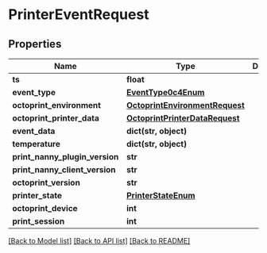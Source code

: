 # PrinterEventRequest


## Properties
Name | Type | Description | Notes
------------ | ------------- | ------------- | -------------
**ts** | **float** |  | [optional] 
**event_type** | [**EventType0c4Enum**](EventType0c4Enum.md) |  | 
**octoprint_environment** | [**OctoprintEnvironmentRequest**](OctoprintEnvironmentRequest.md) |  | 
**octoprint_printer_data** | [**OctoprintPrinterDataRequest**](OctoprintPrinterDataRequest.md) |  | 
**event_data** | **dict(str, object)** |  | [optional] 
**temperature** | **dict(str, object)** |  | [optional] 
**print_nanny_plugin_version** | **str** |  | 
**print_nanny_client_version** | **str** |  | 
**octoprint_version** | **str** |  | 
**printer_state** | [**PrinterStateEnum**](PrinterStateEnum.md) |  | 
**octoprint_device** | **int** |  | 
**print_session** | **int** |  | [optional] 

[[Back to Model list]](../README.md#documentation-for-models) [[Back to API list]](../README.md#documentation-for-api-endpoints) [[Back to README]](../README.md)


